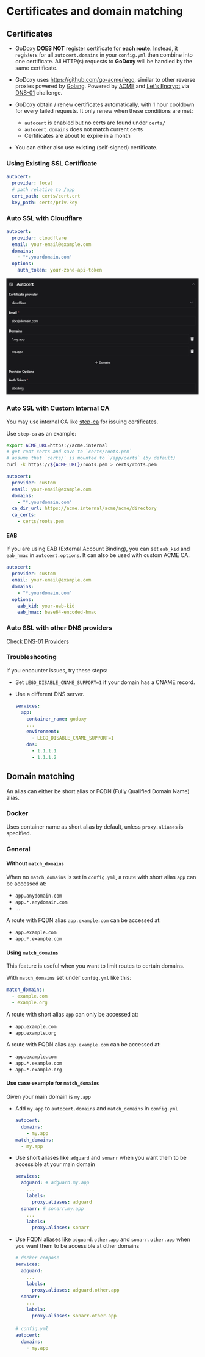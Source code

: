 # Certificates and domain matching

## Certificates

- GoDoxy **DOES NOT** register certificate for **each route**. Instead, it registers for all `autocert.domains` in your `config.yml` then combine into one certificate. All HTTP(s) requests to **GoDoxy** will be handled by the same certificate.

- GoDoxy uses <https://github.com/go-acme/lego>, similar to other reverse proxies powered by [Golang](https://golang.org). Powered by [ACME](<https://en.wikipedia.org/wiki/ACME_(protocol)>) and [Let's Encrypt](https://letsencrypt.org) via [DNS-01](https://en.wikipedia.org/wiki/DNS-01) challenge.

- GoDoxy obtain / renew certificates automatically, with 1 hour cooldown for every failed requests. It only renew when these conditions are met:

  - `autocert` is enabled but no certs are found under `certs/`
  - `autocert.domains` does not match current certs
  - Certificates are about to expire in a month

- You can either also use existing (self-signed) certificate.

### Using Existing SSL Certificate

```yaml
autocert:
  provider: local
  # path relative to /app
  cert_path: certs/cert.crt
  key_path: certs/priv.key
```

### Auto SSL with Cloudflare

```yaml
autocert:
  provider: cloudflare
  email: your-email@example.com
  domains:
    - "*.yourdomain.com"
  options:
    auth_token: your-zone-api-token
```

![Cloudflare autocert](images/config/cf-autocert.png)

### Auto SSL with Custom Internal CA

You may use internal CA like [step-ca](https://github.com/smallstep/certificates) for issuing certificates.

Use `step-ca` as an example:

```bash
export ACME_URL=https://acme.internal
# get root certs and save to `certs/roots.pem`
# assume that `certs/` is mounted to `/app/certs` (by default)
curl -k https://${ACME_URL}/roots.pem > certs/roots.pem
```

```yaml
autocert:
  provider: custom
  email: your-email@example.com
  domains:
    - "*.yourdomain.com"
  ca_dir_url: https://acme.internal/acme/acme/directory
  ca_certs:
    - certs/roots.pem
```

#### EAB

If you are using EAB (External Account Binding), you can set `eab_kid` and `eab_hmac` in `autocert.options`. It can also be used with custom ACME CA.

```yaml
autocert:
  provider: custom
  email: your-email@example.com
  domains:
    - "*.yourdomain.com"
  options:
    eab_kid: your-eab-kid
    eab_hmac: base64-encoded-hmac
```

### Auto SSL with other DNS providers

Check [DNS-01 Providers](DNS-01-Providers.md)

### Troubleshooting

If you encounter issues, try these steps:

- Set `LEGO_DISABLE_CNAME_SUPPORT=1` if your domain has a CNAME record.
- Use a different DNS server.

  ```yaml
  services:
    app:
      container_name: godoxy
      ...
      environment:
        - LEGO_DISABLE_CNAME_SUPPORT=1
      dns:
        - 1.1.1.1
        - 1.1.1.2
  ```

## Domain matching

An alias can either be short alias or FQDN (Fully Qualified Domain Name) alias.

### Docker

Uses container name as short alias by default, unless `proxy.aliases` is specified.

### General

#### Without `match_domains`

When no `match_domains` is set in `config.yml`, a route with short alias `app` can be accessed at:

- `app.anydomain.com`
- `app.*.anydomain.com`
- ...

A route with FQDN alias `app.example.com` can be accessed at:

- `app.example.com`
- `app.*.example.com`

#### Using `match_domains`

This feature is useful when you want to limit routes to certain domains.

With `match_domains` set under `config.yml` like this:

```yaml
match_domains:
  - example.com
  - example.org
```

A route with short alias `app` can only be accessed at:

- `app.example.com`
- `app.example.org`

A route with FQDN alias `app.example.com` can be accessed at:

- `app.example.com`
- `app.*.example.com`
- `app.*.example.org`

#### Use case example for `match_domains`

Given your main domain is `my.app`

- Add `my.app` to `autocert.domains` and `match_domains` in `config.yml`

  ```yaml
  autocert:
    domains:
      - my.app
  match_domains:
    - my.app
  ```

- Use short aliases like `adguard` and `sonarr` when you want them to be accessible at your main domain

  ```yaml
  services:
    adguard: # adguard.my.app
      ...
      labels:
        proxy.aliases: adguard
    sonarr: # sonarr.my.app
      ...
      labels:
        proxy.aliases: sonarr
  ```

- Use FQDN aliases like `adguard.other.app` and `sonarr.other.app` when you want them to be accessible at other domains

  ```yaml
  # docker compose
  services:
    adguard:
      ...
      labels:
        proxy.aliases: adguard.other.app
    sonarr:
      ...
      labels:
        proxy.aliases: sonarr.other.app

  # config.yml
  autocert:
    domains:
      - my.app
  ```
